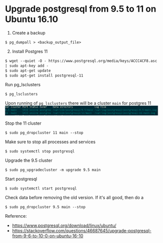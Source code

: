 # Upgrade postgresql from 9.5 to 11 on Ubuntu 16.10
1. Create a backup
```
$ pg_dumpall > <backup_output_file>
```
2. Install Postgres 11
```
$ wget --quiet -O - https://www.postgresql.org/media/keys/ACCC4CF8.asc | sudo apt-key add -
$ sudo apt-get update
$ sudo apt-get install postgresql-11
```
Run pg_lsclusters
```
$ pg_lsclusters
```
Upon running of `pg_lsclusters` there will be a cluster `main` for postgres 11
![alt text](https://github.com/krectra/devops/blob/master/postgres_cluster.PNG)

Stop the 11 cluster
```
$ sudo pg_dropcluster 11 main --stop
```
Make sure to stop all processes and services
```
$ sudo systemctl stop postgresql 
```
Upgrade the 9.5 cluster
```
$ sudo pg_upgradecluster -m upgrade 9.5 main
```
Start postgresql
```
$ sudo systemctl start postgresql
```
Check data before removing the old version.
If it's all good, then do a
```
$ sudo pg_dropcluster 9.5 main --stop
```


Reference:
- https://www.postgresql.org/download/linux/ubuntu/
- https://stackoverflow.com/questions/46687645/upgrade-postgresql-from-9-6-to-10-0-on-ubuntu-16-10
